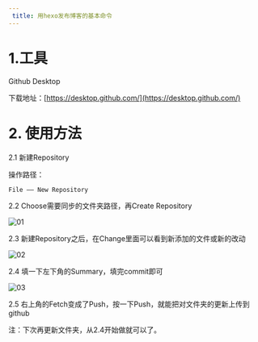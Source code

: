 ```yaml
---
 title: 用hexo发布博客的基本命令
---
```


# 1.工具

Github Desktop

下载地址：[https://desktop.github.com/](https://desktop.github.com/)

# 2. 使用方法

2.1 新建Repository

操作路径：

```
File —— New Repository
```

2.2 Choose需要同步的文件夹路径，再Create Repository

![01](https://github.com/bonnux/hexo/tree/master/bonnux.github.io/source/_posts/%E5%A6%82%E4%BD%95%E6%8A%8A%E6%9C%AC%E5%9C%B0%E6%96%87%E4%BB%B6%E5%A4%B9%E5%90%8C%E6%AD%A5%E6%9B%B4%E6%96%B0%E5%88%B0github/01.tiff)

2.3 新建Repository之后，在Change里面可以看到新添加的文件或新的改动

![02](https://github.com/bonnux/hexo/tree/master/bonnux.github.io/source/_posts/%E5%A6%82%E4%BD%95%E6%8A%8A%E6%9C%AC%E5%9C%B0%E6%96%87%E4%BB%B6%E5%A4%B9%E5%90%8C%E6%AD%A5%E6%9B%B4%E6%96%B0%E5%88%B0github/02.tiff)

2.4 填一下左下角的Summary，填完commit即可

![03](https://github.com/bonnux/hexo/tree/master/bonnux.github.io/source/_posts/%E5%A6%82%E4%BD%95%E6%8A%8A%E6%9C%AC%E5%9C%B0%E6%96%87%E4%BB%B6%E5%A4%B9%E5%90%8C%E6%AD%A5%E6%9B%B4%E6%96%B0%E5%88%B0github/03.tiff)

2.5 右上角的Fetch变成了Push，按一下Push，就能把对文件夹的更新上传到github

注：下次再更新文件夹，从2.4开始做就可以了。
